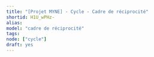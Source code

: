 ```yaml
---
title: "[Projet MYNE] - Cycle - Cadre de réciprocité"
shortid: H1U_wPHz-
alias:
model: "cadre de réciprocité"
tags:
node: ["cycle"]
draft: yes
---
```

